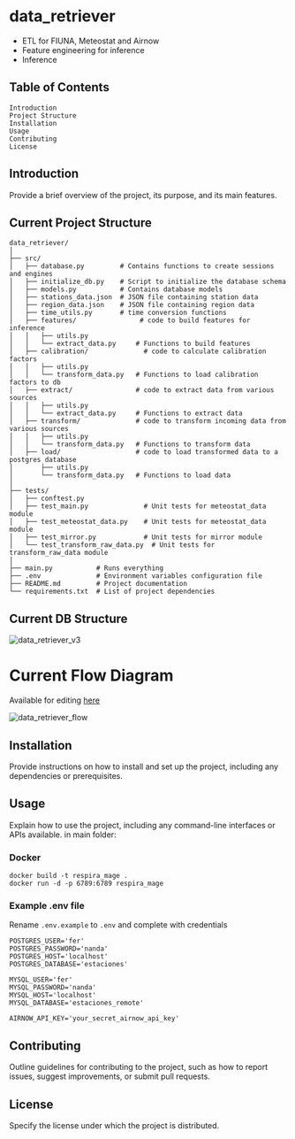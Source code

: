 # data_retriever
 * ETL for FIUNA, Meteostat and Airnow
 * Feature engineering for inference
 * Inference
 
 ## Table of Contents

    Introduction
    Project Structure
    Installation
    Usage
    Contributing
    License

## Introduction

Provide a brief overview of the project, its purpose, and its main features.

## Current Project Structure

```
data_retriever/
│
├── src/
│   ├── database.py         # Contains functions to create sessions and engines
│   ├── initialize_db.py    # Script to initialize the database schema
│   ├── models.py           # Contains database models
│   ├── stations_data.json  # JSON file containing station data
│   ├── region_data.json    # JSON file containing region data
│   ├── time_utils.py       # time conversion functions
│   ├── features/                # code to build features for inference
│   │   ├── utils.py            
│   │   └── extract_data.py     # Functions to build features
│   ├── calibration/              # code to calculate calibration factors
│   │   ├── utils.py            
│   │   └── transform_data.py   # Functions to load calibration factors to db
│   ├── extract/                # code to extract data from various sources
│   │   ├── utils.py            
│   │   └── extract_data.py     # Functions to extract data
│   ├── transform/              # code to transform incoming data from various sources
│   │   ├── utils.py            
│   │   └── transform_data.py   # Functions to transform data
│   ├── load/                   # code to load transformed data to a postgres database
│       ├── utils.py            
│       └── transform_data.py   # Functions to load data
│
├── tests/
│   ├── conftest.py    
│   ├── test_main.py              # Unit tests for meteostat_data module
│   ├── test_meteostat_data.py    # Unit tests for meteostat_data module
│   ├── test_mirror.py            # Unit tests for mirror module
│   └── test_transform_raw_data.py  # Unit tests for transform_raw_data module
│
├── main.py           # Runs everything
├── .env              # Environment variables configuration file
├── README.md         # Project documentation
└── requirements.txt  # List of project dependencies
```

## Current DB Structure
![data_retriever_v3](https://github.com/vnbl/data_retriever/assets/21232496/12fa07db-cf99-4fd2-a578-672e52498e09)

# Current Flow Diagram
Available for editing [here](https://lucid.app/lucidchart/9458c9c0-a69d-435e-8e2a-c308dd53ffb3/edit?viewport_loc=-1888%2C-751%2C3755%2C1602%2C0_0&invitationId=inv_9832203a-f57d-4c0e-8088-e32f409d3b45) 

![data_retriever_flow](https://github.com/vnbl/data_retriever/assets/21232496/6eb560c1-e2f5-4c2b-86d6-0563c217f280)

## Installation

Provide instructions on how to install and set up the project, including any dependencies or prerequisites.

## Usage

Explain how to use the project, including any command-line interfaces or APIs available.
in main folder:

### Docker
```
docker build -t respira_mage .
docker run -d -p 6789:6789 respira_mage

```

### Example .env file
Rename `.env.example` to `.env` and complete with credentials
```
POSTGRES_USER='fer'
POSTGRES_PASSWORD='nanda'
POSTGRES_HOST='localhost'
POSTGRES_DATABASE='estaciones'

MYSQL_USER='fer'
MYSQL_PASSWORD='nanda'
MYSQL_HOST='localhost'
MYSQL_DATABASE='estaciones_remote'

AIRNOW_API_KEY='your_secret_airnow_api_key'
```

## Contributing

Outline guidelines for contributing to the project, such as how to report issues, suggest improvements, or submit pull requests.

## License

Specify the license under which the project is distributed.


